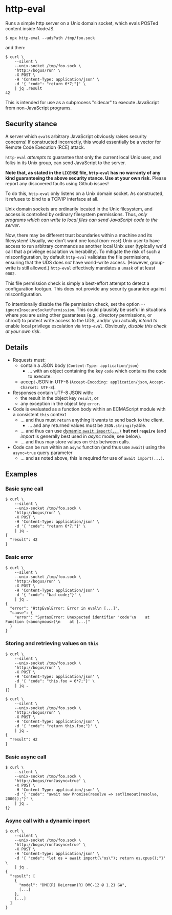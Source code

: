 # http-eval

Runs a simple http server on a Unix domain socket, which evals POSTed content
inside NodeJS.

```console
$ npx http-eval --udsPath /tmp/foo.sock
```

and then:

```console
$ curl \
	--silent \
	--unix-socket /tmp/foo.sock \
	'http://bogus/run' \
	-X POST \
	-H 'Content-Type: application/json' \
	-d '{ "code": "return 6*7;"}' \
	| jq .result
42
```

This is intended for use as a subprocess "sidecar" to execute JavaScript from
non-JavaScript programs.

## Security stance

A server which `eval`s arbitrary JavaScript obviously raises security concerns!
If constructed incorrectly, this would essentially be a vector for Remote Code
Execution (RCE) attack.

`http-eval` _attempts to_ guarantee that only the current local Unix user, and
folks in its Unix group, can send JavaScript to the server.

**Note that, as stated in the `LICENSE` file, `http-eval` has no warranty of any
kind guaranteeing the above security stance. Use at your own risk.** Please
report any discovered faults using Github issues!

To do this, `http-eval` only listens on a Unix domain socket. As constructed, it
refuses to bind to a TCP/IP interface at all.

Unix domain sockets are ordinarily located in the Unix filesystem, and access is
controlled by ordinary filesystem permissions. Thus, _only programs which can
write to local files can send JavaScript code to the server_.

Now, there may be different trust boundaries within a machine and its
filesystem! Usually, we don't want one local (non-`root`) Unix user to have
access to run arbitrary commands as another local Unix user (typically we'd call
that a privilege escalation vulnerability). To mitigate the risk of such a
misconfiguration, by default `http-eval` validates the file permissions,
ensuring that the UDS does _not_ have world-write access. (However, group-write
is still allowed.) `http-eval` effectively mandates a `umask` of at least
`0002`.

This file permission check is simply a best-effort attempt to detect a
configuration footgun. This does not provide any security guarantee against
misconfiguration.

To intentionally disable the file permission check, set the option
`--ignoreInsecureSocketPermission`. This could plausibly be useful in situations
where you are using other guarantees (e.g., directory permissions, or chroot) to
protect write access to the UDS, and/or you actually _intend to_ enable local
privilege escalation via `http-eval`. Obviously, _disable this check at your own
risk_.

## Details

- Requests must:
  - contain a JSON body (`Content-Type: application/json`)
    - ... with an object containing the key `code` which contains the code to
      execute.
  - accept JSON in UTF-8 (`Accept-Encoding: application/json`,
    `Accept-Charset: UTF-8`).
- Responses contain UTF-8 JSON with:
  - the result in the object key `result`, or
  - any exception in the object key `error`.
- Code is evaluated as a function body within an ECMAScript module with a
  consistent `this` context
  - ... and thus must `return` anything it wants to send back to the client.
    - ... and any returned values must be `JSON.stringify`able.
  - ... and thus can use
    [dynamic `await import(...)`](https://developer.mozilla.org/en-US/docs/Web/JavaScript/Reference/Operators/import)
    **but not `require`** (and _import_ is generally best used in _async_ mode;
    see below).
  - ... and thus may store values on `this` between calls.
- Code can be run within an `async` function (and thus use `await`) using the
  `async=true` query parameter
  - ... and as noted above, this is required for use of `await import(...)`.

## Examples

### Basic sync call

```console
$ curl \
	--silent \
	--unix-socket /tmp/foo.sock \
	'http://bogus/run' \
	-X POST \
	-H 'Content-Type: application/json' \
	-d '{ "code": "return 6*7;"}' \
	| jq .
{
  "result": 42
}
```

### Basic error

```console
$ curl \
	--silent \
	--unix-socket /tmp/foo.sock \
	'http://bogus/run' \
	-X POST \
	-H 'Content-Type: application/json' \
	-d '{ "code": "bad code;"}' \
	| jq .
{
  "error": "HttpEvalError: Error in eval\n [...]",
  "cause": {
    "error": "SyntaxError: Unexpected identifier 'code'\n    at Function (<anonymous>)\n    at [...]"
  }
}
```

### Storing and retrieving values on `this`

```console
$ curl \
	--silent \
	--unix-socket /tmp/foo.sock \
	'http://bogus/run' \
	-X POST \
	-H 'Content-Type: application/json' \
	-d '{ "code": "this.foo = 6*7;"}' \
	| jq .
{}

$ curl \
	--silent \
	--unix-socket /tmp/foo.sock \
	'http://bogus/run' \
	-X POST \
	-H 'Content-Type: application/json' \
	-d '{ "code": "return this.foo;"}' \
	| jq .
{
  "result": 42
}
```

### Basic async call

```console
$ curl \
	--silent \
	--unix-socket /tmp/foo.sock \
	'http://bogus/run?async=true' \
	-X POST \
	-H 'Content-Type: application/json' \
	-d '{ "code": "await new Promise(resolve => setTimeout(resolve, 2000));"}' \
	| jq .
{}
```

### Async call with a dynamic import

```console
$ curl \
	--silent \
	--unix-socket /tmp/foo.sock \
	'http://bogus/run?async=true' \
	-X POST \
	-H 'Content-Type: application/json' \
	-d '{ "code": "let os = await import(\"os\"); return os.cpus();"}' \
	| jq .
{
  "result": [
    {
      "model": "DMC(R) DeLorean(R) DMC-12 @ 1.21 GW",
      [...]
    },
    [...]
  ]
}
```
